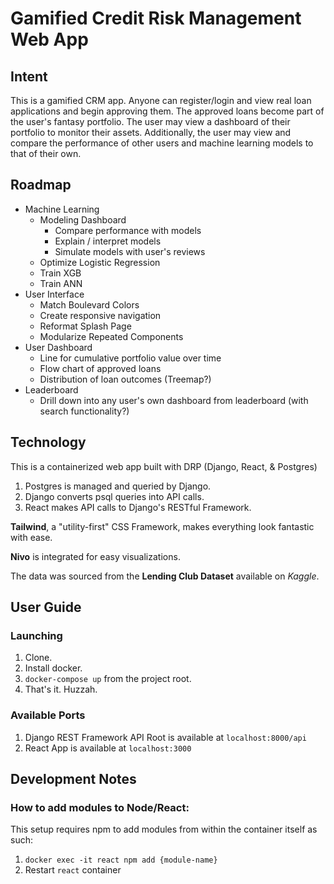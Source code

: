 # Gamified Credit Risk Management Web App

## Intent

This is a gamified CRM app. Anyone can register/login and view real loan applications and begin approving them. The approved loans become part of the user's fantasy portfolio. The user may view a dashboard of their portfolio to monitor their assets. Additionally, the user may view and compare the performance of other users and machine learning models to that of their own.

## Roadmap
- Machine Learning
  - Modeling Dashboard
    - Compare performance with models
    - Explain / interpret models
    - Simulate models with user's reviews
  - Optimize Logistic Regression
  - Train XGB
  - Train ANN
- User Interface
  - Match Boulevard Colors
  - Create responsive navigation
  - Reformat Splash Page
  - Modularize Repeated Components
- User Dashboard
  - Line for cumulative portfolio value over time
  - Flow chart of approved loans
  - Distribution of loan outcomes (Treemap?)
- Leaderboard
  - Drill down into any user's own dashboard from leaderboard (with search functionality?)



## Technology

This is a containerized web app built with DRP (Django, React, & Postgres)
1. Postgres is managed and queried by Django. 
2. Django converts psql queries into API calls. 
3. React makes API calls to Django's RESTful Framework.

**Tailwind**, a "utility-first" CSS Framework, makes everything look fantastic with ease.

**Nivo** is integrated for easy visualizations.

The data was sourced from the **Lending Club Dataset** available on *Kaggle*.

## User Guide

### Launching
1. Clone.
2. Install docker.
3. `docker-compose up` from the project root.
4. That's it. Huzzah.

### Available Ports
1. Django REST Framework API Root is available at `localhost:8000/api`
1. React App is available at `localhost:3000`

## Development Notes

### How to add modules to Node/React:
This setup requires npm to add modules from within the container itself as such:
1. `docker exec -it react npm add {module-name}`
2. Restart `react` container
